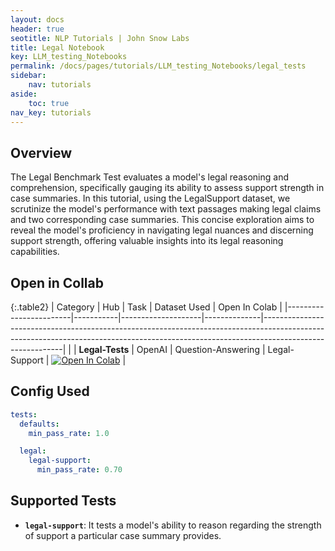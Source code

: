 ```yaml
---
layout: docs
header: true
seotitle: NLP Tutorials | John Snow Labs
title: Legal Notebook
key: LLM_testing_Notebooks
permalink: /docs/pages/tutorials/LLM_testing_Notebooks/legal_tests
sidebar:
    nav: tutorials
aside:
    toc: true
nav_key: tutorials
---
```


<div class="main-docs" markdown="1"><div class="h3-box" markdown="1">

## Overview

The Legal Benchmark Test evaluates a model's legal reasoning and comprehension, specifically gauging its ability to assess support strength in case summaries. In this tutorial, using the LegalSupport dataset, we scrutinize the model's performance with text passages making legal claims and two corresponding case summaries. This concise exploration aims to reveal the model's proficiency in navigating legal nuances and discerning support strength, offering valuable insights into its legal reasoning capabilities.

## Open in Collab

{:.table2}
| Category               | Hub       | Task               | Dataset Used | Open In Colab                                                                                                                                                                          |
|------------------------|-----------|--------------------|--------------|----------------------------------------------------------------------------------------------------------------------------------------------------------------------------------------|                                                 |
| **Legal-Tests** | OpenAI                            | Question-Answering   | Legal-Support | [![Open In Colab](https://colab.research.google.com/assets/colab-badge.svg)](https://colab.research.google.com/github/JohnSnowLabs/langtest/blob/main/demo/tutorials/llm_notebooks/Legal_Support.ipynb)                                          |                                

<div class="main-docs" markdown="1"><div class="h3-box" markdown="1">


## Config Used

```yml 
tests:
  defaults:
    min_pass_rate: 1.0

  legal:
    legal-support:
      min_pass_rate: 0.70
```

<div class="main-docs" markdown="1"><div class="h3-box" markdown="1">

## Supported Tests

- **`legal-support`**: It tests a model's ability to reason regarding the strength of support a particular case summary provides.


</div></div>

